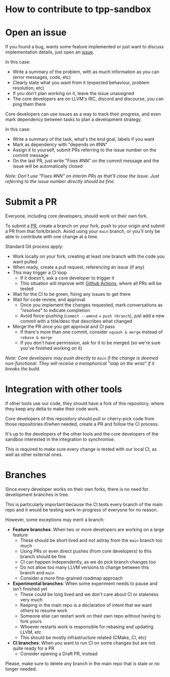 # How to contribute to tpp-sandbox

# Open an issue

If you found a bug, wants some feature implemented or just want to discuss implementation details, just open an [issue](https://github.com/plaidml/tpp-sandbox/issues).

In this case:
 * Write a summary of the problem, with as much information as you can (error messages, code, etc)
 * Clearly state what you want from it (expected behaviour, problem resolution, etc)
 * If you don't plan working on it, leave the issue unassigned
 * The core developers are on LLVM's IRC, discord and discourse, you can ping them there

Core developers can use issues as a way to track their progress, and even mark dependency between tasks to plan a development strategy.

In this case:
 * Write a summary of the task, what's the end goal, labels if you want
 * Mark as dependency with "depends on #NN"
 * Assign it to yourself, submit PRs referring to the issue number on the commit message
 * On the last PR, just write "Fixes #NN" on the commit message and the issue will be automatically closed

_Note: Don't use "Fixes #NN" on interim PRs as that'll close the issue. Just referring to the issue number directly should be fine._

# Submit a PR

Everyone, including core developers, should work on their own fork.

To submit a [PR](https://github.com/plaidml/tpp-sandbox/pulls), create a branch on your fork, push to your origin and submit a PR from that fork/branch. Avoid using your `main` branch, or you'll only be able to contribute with one change at a time.

Standard Git process apply:
 * Work locally on your fork, creating at least one branch with the code you want pulled
 * When ready, create a pull request, referencing an issue (if any)
 * This may trigger a CI loop
   * If it doesn't, ask a core developer to trigger it
   * This situation will improve with [Github Actions](https://github.com/plaidml/tpp-sandbox/issues/57), where all PRs will be tested
 * Wait for the CI to be green, fixing any issues to get there
 * Wait for code review, and approval
   * Once you implement the changes requested, mark conversations as _"resolved"_ to indicate completion
   * Avoid force-pushing (`commit --amend` + `push +branch`), just add a new commit with a title/desc that describes what changed
 * Merge the PR once you get approval and CI pass
   * If there's more than one commit, consider `squash & merge` instead of `rebase & merge`
   * If you don't have permission, ask for it to be merged (so we're sure you've finished working on it)

_Note: Core developers may push directly to `main` if the change is deemed non-functional. They will receive a metaphorical "slap on the wrist" if it breaks the build._

# Integration with other tools

If other tools use our code, they should have a fork of this repository, where they keep any delta to make their code work.

Core developers of this repository should pull or cherry-pick code from those repositories if/when needed, create a PR and follow the CI process.

It's up to the developers of the other tools and the core developers of the sandbox interested in the integration to synchronise.

This is required to make sure every change is tested with our local CI, as well as other external ones.

# Branches

Since every developer works on their own forks, there is no need for development branches in tree.

This is particularly important because the CI tests every branch of the main repo and it would be testing work-in-progress of everyone for no reason.

However, some exceptions may merit a branch:
 * **Feature branches**: When two or more developers are working on a large feature
   * These should be short lived and not astray from the `main` branch too much
   * Using PRs or even direct pushes (from core developers) to this branch should be fine
   * CI can happen independently, as we do pick branch changes too
   * Do not allow too many LLVM versions to change between this branch and `main`
   * Consider a more fine-grained roadmap approach
 * **Experimental branches**: When some experiment needs to pause and isn't finished yet
   * These could be long lived and we don't care about CI or staleness very much
   * Keeping in the main repo is a declaration of intent that we want others to resume work
   * Someone else can restart work on their own repo without having to fork yours
   * Whoever restarts work is responsible for rebasing and updating LLVM, etc
   * This should be mostly infrastructure related (CMake, CI, etc)
 * **CI branches**: When you want to run CI on some changes but are not quite ready for a PR
   * Consider opening a Draft PR, instead

Please, make sure to delete any branch in the main repo that is stale or no longer needed.